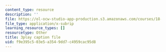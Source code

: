 ```yaml
---
content_type: resource
description: ''
file: https://ol-ocw-studio-app-production.s3.amazonaws.com/courses/18-06sc-linear-algebra-fall-2011/f9e395c503e5a3549dd7c4959cac95d8_MMWqGD4Urso.srt
file_type: application/x-subrip
learning_resource_types: []
resourcetype: Other
title: 3play caption file
uid: f9e395c5-03e5-a354-9dd7-c4959cac95d8
---
```

